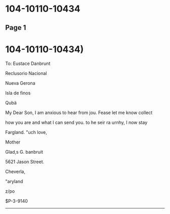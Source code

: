 # 104-10110-10434

## Page 1

# 104-10110-10434)

To: Eustace Danbrunt

Reclusorio Nacional

Nueva Gerona

Isla de finos

Qubä

My Dear Son, I am anxious to hear from jou. Fease let me know collect

how you are and what I can send you. to he seir ra urnhy, I now stay

Fargland. "uch love,

Mother

Glad,s G. banbruit

5621 Jason Street.

Cheverla,

"aryland

z/po

$P-3-9140

---

